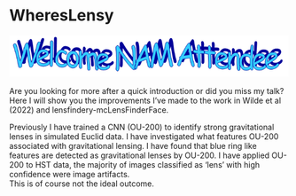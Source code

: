 # WheresLensy
![WelcomeNAM](https://github.com/JoshWilde/WheresLensy/blob/main/NAM_Wordart.PNG)

Are you looking for more after a quick introduction or did you miss my talk? Here I will show you the improvements I’ve made to the work in Wilde et al (2022) and lensfindery-mcLensFinderFace.



Previously I have trained a CNN (OU-200) to identify strong gravitational lenses in simulated Euclid data. I have investigated what features OU-200 associated with gravitational lensing. I have found that blue ring like features are detected as gravitational lenses by OU-200. I have applied OU-200 to HST data, the majority of images classified as ‘lens’ with high confidence were image artifacts.  
This is of course not the ideal outcome.


